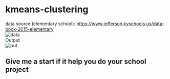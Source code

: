 # kmeans-clustering  

data source (elementary school): https://www.jefferson.kyschools.us/data-book-2015-elementary  
![data](https://user-images.githubusercontent.com/86332370/169282016-09886075-2a72-45b5-929e-1613f23d855a.PNG)  
Output  
![out](https://user-images.githubusercontent.com/86332370/169282269-c2025168-d000-46b5-8c27-dc4528ee6e94.PNG)

## Give me a start if it help you do your school project

